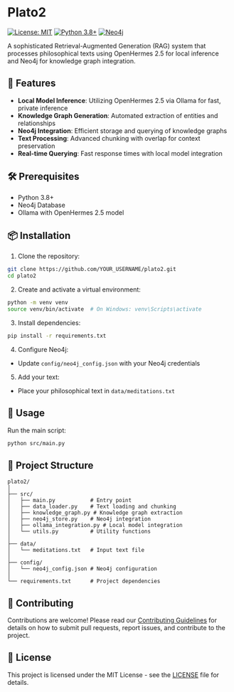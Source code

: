# Plato2

[![License: MIT](https://img.shields.io/badge/License-MIT-yellow.svg)](https://opensource.org/licenses/MIT)
[![Python 3.8+](https://img.shields.io/badge/python-3.8+-blue.svg)](https://www.python.org/downloads/)
[![Neo4j](https://img.shields.io/badge/Neo4j-4.4+-blue)](https://neo4j.com/)

A sophisticated Retrieval-Augmented Generation (RAG) system that processes philosophical texts using OpenHermes 2.5 for local inference and Neo4j for knowledge graph integration.

## 🚀 Features
- **Local Model Inference**: Utilizing OpenHermes 2.5 via Ollama for fast, private inference
- **Knowledge Graph Generation**: Automated extraction of entities and relationships
- **Neo4j Integration**: Efficient storage and querying of knowledge graphs
- **Text Processing**: Advanced chunking with overlap for context preservation
- **Real-time Querying**: Fast response times with local model integration

## 🛠️ Prerequisites
- Python 3.8+
- Neo4j Database
- Ollama with OpenHermes 2.5 model

## 📦 Installation

1. Clone the repository:
```bash
git clone https://github.com/YOUR_USERNAME/plato2.git
cd plato2
```

2. Create and activate a virtual environment:
```bash
python -m venv venv
source venv/bin/activate  # On Windows: venv\Scripts\activate
```

3. Install dependencies:
```bash
pip install -r requirements.txt
```

4. Configure Neo4j:
- Update `config/neo4j_config.json` with your Neo4j credentials

5. Add your text:
- Place your philosophical text in `data/meditations.txt`

## 🚀 Usage

Run the main script:
```bash
python src/main.py
```

## 📁 Project Structure
```
plato2/
│
├── src/
│   ├── main.py           # Entry point
│   ├── data_loader.py    # Text loading and chunking
│   ├── knowledge_graph.py # Knowledge graph extraction
│   ├── neo4j_store.py    # Neo4j integration
│   ├── ollama_integration.py # Local model integration
│   └── utils.py          # Utility functions
│
├── data/
│   └── meditations.txt   # Input text file
│
├── config/
│   └── neo4j_config.json # Neo4j configuration
│
└── requirements.txt      # Project dependencies
```

## 🤝 Contributing
Contributions are welcome! Please read our [Contributing Guidelines](CONTRIBUTING.md) for details on how to submit pull requests, report issues, and contribute to the project.

## 📄 License
This project is licensed under the MIT License - see the [LICENSE](LICENSE) file for details. 